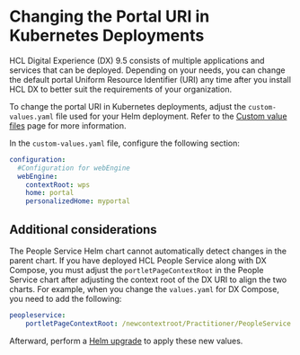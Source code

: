 # Changing the Portal URI in Kubernetes Deployments

HCL Digital Experience (DX) 9.5 consists of multiple applications and services that can be deployed. Depending on your needs, you can change the default portal Uniform Resource Identifier (URI) any time after you install HCL DX to better suit the requirements of your organization.

To change the portal URI in Kubernetes deployments, adjust the `custom-values.yaml` file used for your Helm deployment. Refer to the [Custom value files](https://opensource.hcltechsw.com/digital-experience/latest/deployment/install/container/helm_deployment/preparation/mandatory_tasks/prepare_configuration/#custom-value-files) page for more information.

In the `custom-values.yaml` file, configure the following section:

```yaml
configuration:
  #Configuration for webEngine
  webEngine:
    contextRoot: wps
    home: portal
    personalizedHome: myportal
```

## Additional considerations

The People Service Helm chart cannot automatically detect changes in the parent chart. If you have deployed HCL People Service along with DX Compose, you must adjust the `portletPageContextRoot` in the People Service chart after adjusting the context root of the DX URI to align the two charts.  For example, when you change the `values.yaml` for DX Compose, you need to add the following:

```yaml
peopleservice:
    portletPageContextRoot: /newcontextroot/Practitioner/PeopleService
```

Afterward, perform a [Helm upgrade](../working_with_compose/helm_upgrade_values.md) to apply these new values.